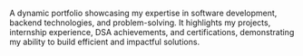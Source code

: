 A dynamic portfolio showcasing my expertise in software development, backend technologies, and problem-solving. It highlights my projects, internship experience, DSA achievements, and certifications, demonstrating my ability to build efficient and impactful solutions.








